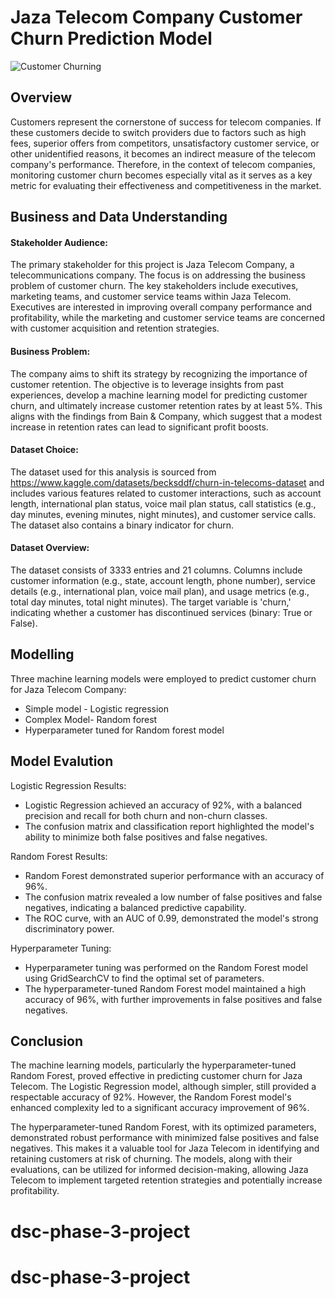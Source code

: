 
# Jaza Telecom Company Customer Churn Prediction Model

![Customer Churning](https://editor.analyticsvidhya.com/uploads/17047What-stops-customer-churn-Having-a-centralized-data-hub-does-and-heres-why.jpeg)

## Overview

Customers represent the cornerstone of success for telecom companies. If these customers decide to switch providers due to factors such as high fees, superior offers from competitors, unsatisfactory customer service, or other unidentified reasons, it becomes an indirect measure of the telecom company's performance. Therefore, in the context of telecom companies, monitoring customer churn becomes especially vital as it serves as a key metric for evaluating their effectiveness and competitiveness in the market.

## Business and Data Understanding
#### Stakeholder Audience:
The primary stakeholder for this project is Jaza Telecom Company, a telecommunications company. The focus is on addressing the business problem of customer churn. The key stakeholders include executives, marketing teams, and customer service teams within Jaza Telecom. Executives are interested in improving overall company performance and profitability, while the marketing and customer service teams are concerned with customer acquisition and retention strategies.

#### Business Problem:
The company aims to shift its strategy by recognizing the importance of customer retention. The objective is to leverage insights from past experiences, develop a machine learning model for predicting customer churn, and ultimately increase customer retention rates by at least 5%. This aligns with the findings from Bain & Company, which suggest that a modest increase in retention rates can lead to significant profit boosts.

#### Dataset Choice:
The dataset used for this analysis is sourced from https://www.kaggle.com/datasets/becksddf/churn-in-telecoms-dataset and includes various features related to customer interactions, such as account length, international plan status, voice mail plan status, call statistics (e.g., day minutes, evening minutes, night minutes), and customer service calls. The dataset also contains a binary indicator for churn.

#### Dataset Overview:
The dataset consists of 3333 entries and 21 columns.
Columns include customer information (e.g., state, account length, phone number), service details (e.g., international plan, voice mail plan), and usage metrics (e.g., total day minutes, total night minutes).
The target variable is 'churn,' indicating whether a customer has discontinued services (binary: True or False).

## Modelling
Three machine learning models were employed to predict customer churn for Jaza Telecom Company: 
-  Simple model - Logistic regression
-  Complex Model- Random forest
-  Hyperparameter tuned for Random forest model

## Model Evalution
Logistic Regression Results:
-  Logistic Regression achieved an accuracy of 92%, with a balanced precision and recall for both churn and non-churn classes.
-  The confusion matrix and classification report highlighted the model's ability to minimize both false positives and false negatives.

Random Forest Results:
-  Random Forest demonstrated superior performance with an accuracy of 96%.
-  The confusion matrix revealed a low number of false positives and false negatives, indicating a balanced predictive capability.
-  The ROC curve, with an AUC of 0.99, demonstrated the model's strong discriminatory power.

Hyperparameter Tuning:
-  Hyperparameter tuning was performed on the Random Forest model using GridSearchCV to find the optimal set of parameters.
-  The hyperparameter-tuned Random Forest model maintained a high accuracy of 96%, with further improvements in false positives and false negatives.

## Conclusion
The machine learning models, particularly the hyperparameter-tuned Random Forest, proved effective in predicting customer churn for Jaza Telecom. The Logistic Regression model, although simpler, still provided a respectable accuracy of 92%. However, the Random Forest model's enhanced complexity led to a significant accuracy improvement of 96%.

The hyperparameter-tuned Random Forest, with its optimized parameters, demonstrated robust performance with minimized false positives and false negatives. This makes it a valuable tool for Jaza Telecom in identifying and retaining customers at risk of churning. The models, along with their evaluations, can be utilized for informed decision-making, allowing Jaza Telecom to implement targeted retention strategies and potentially increase profitability.

# dsc-phase-3-project
# dsc-phase-3-project
